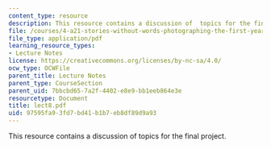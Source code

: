 ```yaml
---
content_type: resource
description: This resource contains a discussion of  topics for the final project.
file: /courses/4-a21-stories-without-words-photographing-the-first-year-fall-2006/97595fa93fd7bd41b1b7eb8df89d9a93_lect8.pdf
file_type: application/pdf
learning_resource_types:
- Lecture Notes
license: https://creativecommons.org/licenses/by-nc-sa/4.0/
ocw_type: OCWFile
parent_title: Lecture Notes
parent_type: CourseSection
parent_uid: 7bbcbd65-7a2f-4402-e8e9-bb1eeb864e3e
resourcetype: Document
title: lect8.pdf
uid: 97595fa9-3fd7-bd41-b1b7-eb8df89d9a93
---
```

This resource contains a discussion of  topics for the final project.